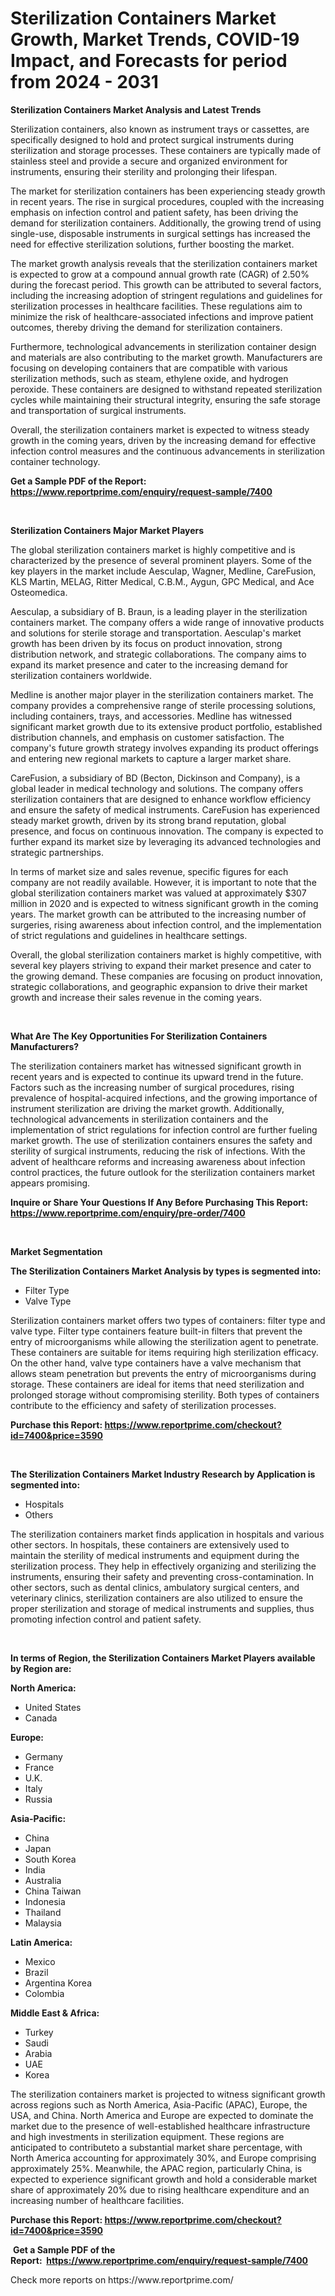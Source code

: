 <p><h1>Sterilization Containers Market Growth, Market Trends, COVID-19 Impact, and Forecasts for period from 2024 - 2031</h1></p><p><strong>Sterilization Containers Market Analysis and Latest Trends</strong></p>
<p><p>Sterilization containers, also known as instrument trays or cassettes, are specifically designed to hold and protect surgical instruments during sterilization and storage processes. These containers are typically made of stainless steel and provide a secure and organized environment for instruments, ensuring their sterility and prolonging their lifespan.</p><p>The market for sterilization containers has been experiencing steady growth in recent years. The rise in surgical procedures, coupled with the increasing emphasis on infection control and patient safety, has been driving the demand for sterilization containers. Additionally, the growing trend of using single-use, disposable instruments in surgical settings has increased the need for effective sterilization solutions, further boosting the market.</p><p>The market growth analysis reveals that the sterilization containers market is expected to grow at a compound annual growth rate (CAGR) of 2.50% during the forecast period. This growth can be attributed to several factors, including the increasing adoption of stringent regulations and guidelines for sterilization processes in healthcare facilities. These regulations aim to minimize the risk of healthcare-associated infections and improve patient outcomes, thereby driving the demand for sterilization containers.</p><p>Furthermore, technological advancements in sterilization container design and materials are also contributing to the market growth. Manufacturers are focusing on developing containers that are compatible with various sterilization methods, such as steam, ethylene oxide, and hydrogen peroxide. These containers are designed to withstand repeated sterilization cycles while maintaining their structural integrity, ensuring the safe storage and transportation of surgical instruments.</p><p>Overall, the sterilization containers market is expected to witness steady growth in the coming years, driven by the increasing demand for effective infection control measures and the continuous advancements in sterilization container technology.</p></p>
<p><strong>Get a Sample PDF of the Report:&nbsp; <a href="https://www.reportprime.com/enquiry/request-sample/7400">https://www.reportprime.com/enquiry/request-sample/7400</a></strong></p>
<p>&nbsp;</p>
<p><strong>Sterilization Containers Major Market Players</strong></p>
<p><p>The global sterilization containers market is highly competitive and is characterized by the presence of several prominent players. Some of the key players in the market include Aesculap, Wagner, Medline, CareFusion, KLS Martin, MELAG, Ritter Medical, C.B.M., Aygun, GPC Medical, and Ace Osteomedica.</p><p>Aesculap, a subsidiary of B. Braun, is a leading player in the sterilization containers market. The company offers a wide range of innovative products and solutions for sterile storage and transportation. Aesculap's market growth has been driven by its focus on product innovation, strong distribution network, and strategic collaborations. The company aims to expand its market presence and cater to the increasing demand for sterilization containers worldwide.</p><p>Medline is another major player in the sterilization containers market. The company provides a comprehensive range of sterile processing solutions, including containers, trays, and accessories. Medline has witnessed significant market growth due to its extensive product portfolio, established distribution channels, and emphasis on customer satisfaction. The company's future growth strategy involves expanding its product offerings and entering new regional markets to capture a larger market share.</p><p>CareFusion, a subsidiary of BD (Becton, Dickinson and Company), is a global leader in medical technology and solutions. The company offers sterilization containers that are designed to enhance workflow efficiency and ensure the safety of medical instruments. CareFusion has experienced steady market growth, driven by its strong brand reputation, global presence, and focus on continuous innovation. The company is expected to further expand its market size by leveraging its advanced technologies and strategic partnerships.</p><p>In terms of market size and sales revenue, specific figures for each company are not readily available. However, it is important to note that the global sterilization containers market was valued at approximately $307 million in 2020 and is expected to witness significant growth in the coming years. The market growth can be attributed to the increasing number of surgeries, rising awareness about infection control, and the implementation of strict regulations and guidelines in healthcare settings.</p><p>Overall, the global sterilization containers market is highly competitive, with several key players striving to expand their market presence and cater to the growing demand. These companies are focusing on product innovation, strategic collaborations, and geographic expansion to drive their market growth and increase their sales revenue in the coming years.</p></p>
<p>&nbsp;</p>
<p><strong>What Are The Key Opportunities For Sterilization Containers Manufacturers?</strong></p>
<p><p>The sterilization containers market has witnessed significant growth in recent years and is expected to continue its upward trend in the future. Factors such as the increasing number of surgical procedures, rising prevalence of hospital-acquired infections, and the growing importance of instrument sterilization are driving the market growth. Additionally, technological advancements in sterilization containers and the implementation of strict regulations for infection control are further fueling market growth. The use of sterilization containers ensures the safety and sterility of surgical instruments, reducing the risk of infections. With the advent of healthcare reforms and increasing awareness about infection control practices, the future outlook for the sterilization containers market appears promising.</p></p>
<p><strong>Inquire or Share Your Questions If Any Before Purchasing This Report: <a href="https://www.reportprime.com/enquiry/pre-order/7400">https://www.reportprime.com/enquiry/pre-order/7400</a></strong></p>
<p>&nbsp;</p>
<p><strong>Market Segmentation</strong></p>
<p><strong>The Sterilization Containers Market Analysis by types is segmented into:</strong></p>
<p><ul><li>Filter Type</li><li>Valve Type</li></ul></p>
<p><p>Sterilization containers market offers two types of containers: filter type and valve type. Filter type containers feature built-in filters that prevent the entry of microorganisms while allowing the sterilization agent to penetrate. These containers are suitable for items requiring high sterilization efficacy. On the other hand, valve type containers have a valve mechanism that allows steam penetration but prevents the entry of microorganisms during storage. These containers are ideal for items that need sterilization and prolonged storage without compromising sterility. Both types of containers contribute to the efficiency and safety of sterilization processes.</p></p>
<p><strong>Purchase this Report:&nbsp;<a href="https://www.reportprime.com/checkout?id=7400&price=3590">https://www.reportprime.com/checkout?id=7400&price=3590</a></strong></p>
<p>&nbsp;</p>
<p><strong>The Sterilization Containers Market Industry Research by Application is segmented into:</strong></p>
<p><ul><li>Hospitals</li><li>Others</li></ul></p>
<p><p>The sterilization containers market finds application in hospitals and various other sectors. In hospitals, these containers are extensively used to maintain the sterility of medical instruments and equipment during the sterilization process. They help in effectively organizing and sterilizing the instruments, ensuring their safety and preventing cross-contamination. In other sectors, such as dental clinics, ambulatory surgical centers, and veterinary clinics, sterilization containers are also utilized to ensure the proper sterilization and storage of medical instruments and supplies, thus promoting infection control and patient safety.</p></p>
<p>&nbsp;</p>
<p><strong>In terms of Region, the Sterilization Containers Market Players available by Region are:</strong></p>
<p>
    <p> <strong> North America: </strong>
        <ul>
            <li>United States</li>
            <li>Canada</li>
        </ul>
        </p> 
    <p> <strong> Europe: </strong>
        <ul>
            <li>Germany</li>
            <li>France</li>
            <li>U.K.</li>
            <li>Italy</li>
            <li>Russia</li>
        </ul>
        </p> 
    <p> <strong> Asia-Pacific: </strong>
        <ul>
            <li>China</li>
            <li>Japan</li>
            <li>South Korea</li>
            <li>India</li>
            <li>Australia</li>
            <li>China Taiwan</li>
            <li>Indonesia</li>
            <li>Thailand</li>
            <li>Malaysia</li>
        </ul>
        </p> 
    <p> <strong> Latin America: </strong>
        <ul>
            <li>Mexico</li>
            <li>Brazil</li>
            <li>Argentina Korea</li>
            <li>Colombia</li>
        </ul>
        </p> 
    <p> <strong> Middle East & Africa: </strong>
        <ul>
            <li>Turkey</li>
            <li>Saudi</li>
            <li>Arabia</li>
            <li>UAE</li>
            <li>Korea</li>
        </ul>
    </p>
    </p>
<p><p>The sterilization containers market is projected to witness significant growth across regions such as North America, Asia-Pacific (APAC), Europe, the USA, and China. North America and Europe are expected to dominate the market due to the presence of well-established healthcare infrastructure and high investments in sterilization equipment. These regions are anticipated to contributeto a substantial market share percentage, with North America accounting for approximately 30%, and Europe comprising approximately 25%. Meanwhile, the APAC region, particularly China, is expected to experience significant growth and hold a considerable market share of approximately 20% due to rising healthcare expenditure and an increasing number of healthcare facilities.</p></p>
<p><strong>Purchase this Report: <a href="https://www.reportprime.com/checkout?id=7400&price=3590">https://www.reportprime.com/checkout?id=7400&price=3590</a></strong></p>
<p>&nbsp;<strong>Get a Sample PDF of the Report:&nbsp;&nbsp;<a href="https://www.reportprime.com/enquiry/request-sample/7400">https://www.reportprime.com/enquiry/request-sample/7400</a></strong></p>
<p><strong></strong></p>
<p>Check more reports on https://www.reportprime.com/</p>